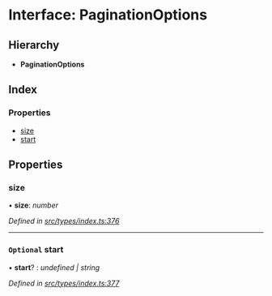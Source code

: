 # Interface: PaginationOptions

## Hierarchy

* **PaginationOptions**

## Index

### Properties

* [size](paginationoptions.md#size)
* [start](paginationoptions.md#optional-start)

## Properties

###  size

• **size**: *number*

*Defined in [src/types/index.ts:376](https://github.com/PolymathNetwork/polymesh-sdk/blob/36c7bf5/src/types/index.ts#L376)*

___

### `Optional` start

• **start**? : *undefined | string*

*Defined in [src/types/index.ts:377](https://github.com/PolymathNetwork/polymesh-sdk/blob/36c7bf5/src/types/index.ts#L377)*
